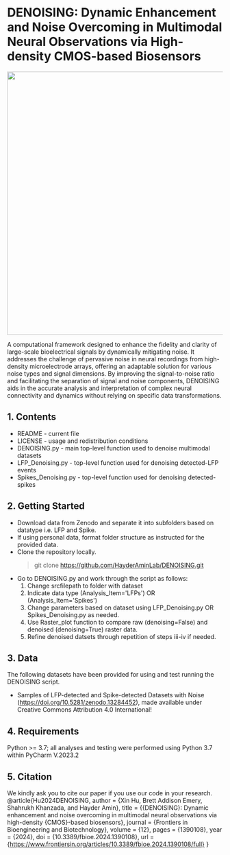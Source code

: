 # **DENOISING: Dynamic Enhancement and Noise Overcoming in Multimodal Neural Observations via High-density CMOS-based Biosensors**

<p align="center">
  <img width="1090" height="614" src="https://github.com/HayderAminLab/DENOISING/assets/158823360/1c5ad1e1-5746-44b4-8a2c-92ceecde429b">
</p>

 A computational framework designed to enhance the fidelity and clarity of large-scale bioelectrical signals by dynamically mitigating noise. It addresses the challenge of 
 pervasive noise in neural recordings from high-density microelectrode arrays, offering an adaptable solution for various noise types and signal dimensions. By improving the signal-to-noise ratio 
 and facilitating the separation of signal and noise components, DENOISING aids in the accurate analysis and interpretation 
 of complex neural connectivity and dynamics without relying on specific data transformations.

## **1. Contents**

  - README - current file
  - LICENSE - usage and redistribution conditions
  - DENOISING.py - main top-level function used to denoise multimodal datasets
  - LFP_Denoising.py - top-level function used for denoising detected-LFP events
  - Spikes_Denoising.py - top-level function used for denoising detected-spikes

## **2. Getting Started**

  - Download data from Zenodo and separate it into subfolders based on datatype i.e. LFP and Spike.
  - If using personal data, format folder structure as instructed for the provided data. 
  - Clone the repository locally.
       > git clone https://github.com/HayderAminLab/DENOISING.git
  - Go to DENOISING.py and work through the script as follows:
    1. Change srcfilepath to folder with dataset
    2. Indicate data type (Analysis_Item='LFPs') OR (Analysis_Item='Spikes')
    3. Change parameters based on dataset using LFP_Denoising.py OR Spikes_Denoising.py as needed.
    4. Use Raster_plot function to compare raw (denoising=False) and denoised (denoising=True) raster data.
    5. Refine denoised datsets through repetition of steps iii-iv if needed. 

## **3. Data**

The following datasets have been provided for using and test running the DENOISING script.
  - Samples of LFP-detected and Spike-detected Datasets with Noise (https://doi.org/10.5281/zenodo.13284452), made available under Creative Commons Attribution 4.0 International!

## **4. Requirements**

Python >= 3.7; all analyses and testing were performed using Python 3.7 within PyCharm V.2023.2

## **5. Citation**

We kindly ask you to cite our paper if you use our code in your research.
@article{Hu2024DENOISING,
  author    = {Xin Hu, Brett Addison Emery, Shahrukh Khanzada, and Hayder Amin},
  title     = {{DENOISING}: Dynamic enhancement and noise overcoming in multimodal neural observations via high-density {CMOS}-based biosensors},
  journal   = {Frontiers in Bioengineering and Biotechnology},
  volume    = {12},
  pages     = {1390108},
  year      = {2024},
  doi       = {10.3389/fbioe.2024.1390108},
  url       = {https://www.frontiersin.org/articles/10.3389/fbioe.2024.1390108/full}
}

